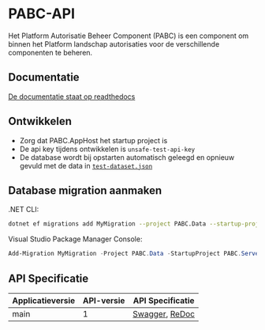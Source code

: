 # PABC-API

Het Platform Autorisatie Beheer Component (PABC) is een component om binnen het Platform landschap autorisaties voor de verschillende componenten te beheren. 

## Documentatie
[De documentatie staat op readthedocs](https://pabc-api.readthedocs.io/)

## Ontwikkelen
- Zorg dat PABC.AppHost het startup project is
- De api key tijdens ontwikkelen is `unsafe-test-api-key`
- De database wordt bij opstarten  automatisch geleegd en opnieuw gevuld met de data in [`test-dataset.json`](./test-dataset.json)

## Database migration aanmaken
.NET CLI:
```bash
dotnet ef migrations add MyMigration --project PABC.Data --startup-project PABC.Server
```
Visual Studio Package Manager Console:
```powershell
Add-Migration MyMigration -Project PABC.Data -StartupProject PABC.Server
```

## API Specificatie


| Applicatieversie | API-versie | API Specificatie |
|------------------|------------------|------------------|
| main | 1 | [Swagger](https://petstore.swagger.io/?url=https://raw.githubusercontent.com/Platform-Autorisatie-Beheer-Component/PABC-API/refs/heads/main/PABC.Server/PABC.Server.json), [ReDoc](https://redocly.github.io/redoc/?url=https://raw.githubusercontent.com/Platform-Autorisatie-Beheer-Component/PABC-API/refs/heads/main/PABC.Server/PABC.Server.json) |
